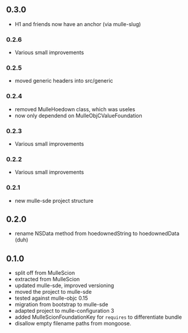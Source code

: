 ## 0.3.0

* H1 and friends now have an anchor (via mulle-slug)


### 0.2.6

* Various small improvements

### 0.2.5

* moved generic headers into src/generic

### 0.2.4

* removed MulleHoedown class, which was useles
* now only dependend on MulleObjCValueFoundation

### 0.2.3

* Various small improvements

### 0.2.2

* Various small improvements

### 0.2.1

* new mulle-sde project structure

## 0.2.0

* rename NSData method from hoedownedString to hoedownedData (duh)


## 0.1.0

* split off from MulleScion
* extracted from MulleScion
* updated mulle-sde, improved versioning
* moved the project to mulle-sde
* tested against mulle-objc 0.15
* migration from bootstrap to mulle-sde
* adapted project to mulle-configuration 3
* added MulleScionFoundationKey for `requires` to differentiate bundle
* disallow empty filename paths from mongoose.
